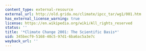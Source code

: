 ```yaml
---
content_type: external-resource
external_url: http://old.grida.no/climate/ipcc_tar/wg1/001.htm
has_external_license_warning: true
license: https://en.wikipedia.org/wiki/All_rights_reserved
status: ''
title: '*Climate Change 2001: The Scientific Basis*'
uid: 345becf9-5168-40c5-97d1-6ba6ac5a3e7c
wayback_url: ''
---
```

